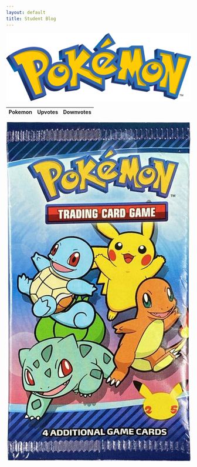 ```yaml
---
layout: default
title: Student Blog
---
```



<!--- ![Alt text](images/pokemon.png) --->
![Alt text](images/pokemon.png)

<!-- HTML table fragment for page -->
<table>
  <thead>
  <tr>
    <th>Pokemon</th>
    <th>Upvotes</th>
    <th>Downvotes</th>
  </tr>
  </thead>
  <tbody id="result">
    <!-- javascript generated data -->
  </tbody>
</table>

<!-- Script is layed out in a sequence (without a function) and will execute when page is loaded -->
<script>

  // prepare HTML defined "result" container for new output
  const resultContainer = document.getElementById("result");

  // keys for pokemon reactions
  const UPVOTE = "upvote";
  const DOWNVOTE = "downvote";

  // prepare fetch urls
  const url = "https://jarvproject.stu.nighthawkcodingsociety.com/api/pokemons";
  const like_url = url + "/upvote/";  // upvote reaction
  const jeer_url = url + "/downvote/";  // downvote reaction

  // prepare fetch GET options
  const options = {
    method: 'GET', // *GET, POST, PUT, DELETE, etc.
    mode: 'cors', // no-cors, *cors, same-origin
    cache: 'default', // *default, no-cache, reload, force-cache, only-if-cached
    credentials: 'omit', // include, *same-origin, omit
    headers: {
      'Content-Type': 'application/json'
      // 'Content-Type': 'application/x-www-form-urlencoded',
    },
  };
  // prepare fetch PUT options, clones with JS Spread Operator (...)
  const put_options = {...options, method: 'PUT'}; // clones and replaces method

  // fetch the API
  fetch(url, options)
    // response is a RESTful "promise" on any successful fetch
    .then(response => {
      // check for response errors
      if (response.status !== 200) {
          error('GET API response failure: ' + response.status);
          return;
      }
      // valid response will have JSON data
      response.json().then(data => {
          //console.log(data);
          for (const row of data) {
            // make "tr element" for each "row of data"
            const tr = document.createElement("tr");
            
            // td for pokemon cell
            const pokemon = document.createElement("td");
              pokemon.innerHTML = row.id + ". " + row.pokemon;  // add fetched data to innerHTML

            // td for upvote cell with onclick actions
            const upvote = document.createElement("td");
              const upvote_but = document.createElement('button');
              upvote_but.id = UPVOTE+row.id   // establishes a UPVOTE JS id for cell
              upvote_but.innerHTML = row.upvote;  // add fetched "upvote count" to innerHTML
              upvote_but.onclick = function () {
                // onclick function call with "like parameters"
                reaction(UPVOTE, like_url+row.id, upvote_but.id);  
              };
              upvote.appendChild(upvote_but);  // add "upvote button" to upvote cell

            // td for downvote cell with onclick actions
            const downvote = document.createElement("td");
              const downvote_but = document.createElement('button');
              downvote_but.id = DOWNVOTE+row.id  // establishes a DOWNVOTE JS id for cell
              downvote_but.innerHTML = row.downvote;  // add fetched "downvote count" to innerHTML
              downvote_but.onclick = function () {
                // onclick function call with "jeer parameters"
                reaction(DOWNVOTE, jeer_url+row.id, downvote_but.id);  
              };
              downvote.appendChild(downvote_but);  // add "downvote button" to downvote cell
             
            // this builds ALL td's (cells) into tr (row) element
            tr.appendChild(pokemon);
            tr.appendChild(upvote);
            tr.appendChild(downvote);

            // this adds all the tr (row) work above to the HTML "result" container
            resultContainer.appendChild(tr);
          }
      })
  })
  // catch fetch errors (ie Nginx ACCESS to server blocked)
  .catch(err => {
    error(err + " " + url);
  });

  // Reaction function to likes or jeers user actions
  function reaction(type, put_url, elemID) {

    // fetch the API
    fetch(put_url, put_options)
    // response is a RESTful "promise" on any successful fetch
    .then(response => {
      // check for response errors
      if (response.status !== 200) {
          error("PUT API response failure: " + response.status)
          return;  // api failure
      }
      // valid response will have JSON data
      response.json().then(data => {
          //console.log(data);
          // Likes or Jeers updated/incremented
          if (type === UPVOTE) // like data element
            document.getElementById(elemID).innerHTML = data.upvote;  // fetched upvote data assigned to upvote Document Object Model (DOM)
          else if (type === DOWNVOTE) // jeer data element
            document.getElementById(elemID).innerHTML = data.downvote;  // fetched downvote data assigned to downvote Document Object Model (DOM)
          else
            error("unknown type: " + type);  // should never occur
      })
    })
    // catch fetch errors (ie Nginx ACCESS to server blocked)
    .catch(err => {
      error(err + " " + put_url);
    });
    
  }

  // Something went wrong with actions or responses
  function error(err) {
    // log as Error in console
    console.error(err);
    // append error to resultContainer
    const tr = document.createElement("tr");
    const td = document.createElement("td");
    td.innerHTML = err;
    tr.appendChild(td);
    resultContainer.appendChild(tr);
  }

</script>


<!--- <body>
    <div class="container">
        <div class ="card">
            <div class="front"></div>
            <div class="back">
                <h1>Back of Card</h1>
                <p>Addtional Info on the back of the card</p>
            </div>
        </div>
    </div>
<body>
<html> -->




<head>
    <meta charset='utf-8'>
    <meta name="viewport" content="width=device-width,
    initial-scale=1">
    <link rel="stylesheet" type="text/css" href="style.css">
    <title>Flip Card</title>
    <script src="script.js"></script>
</head>


<body>
    <div id="pokemon-pack">
        <img src="./images/cover.jpg">
    </div>
    <div id="pokemon-cards-opened">
    </div>
</body>